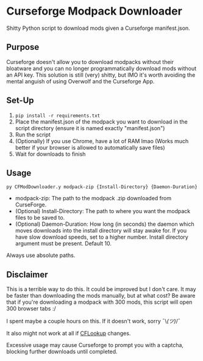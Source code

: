 # Curseforge Modpack Downloader

Shitty Python script to download mods given a Curseforge manifest.json.

## Purpose
Curseforge doesn't allow you to download modpacks without their bloatware and you can no longer programmatically download mods without an API key.
This solution is still (very) shitty, but IMO it's worth avoiding the mental anguish of using Overwolf and the Curseforge App.

## Set-Up
1. `pip install -r requirements.txt`
2. Place the manifest.json of the modpack you want to download in the script directory (ensure it is named exactly "manifest.json")
3. Run the script
4. (Optionally) If you use Chrome, have a lot of RAM lmao (Works much better if your browser is allowed to automatically save files)
5. Wait for downloads to finish

## Usage
`py CFModDownloader.y modpack-zip {Install-Directory} {Daemon-Duration}`
- modpack-zip: The path to the modpack .zip downloaded from CurseForge.
- (Optional) Install-Directory: The path to where you want the modpack files to be saved to.
- (Optional) Daemon-Duration: How long (in seconds) the daemon which moves downloads into the install directory will stay awake for. If you have slow download speeds, set to a higher number. Install directory argument must be present. Default 10.

Always use absolute paths.

## Disclaimer
This is a terrible way to do this. It could be improved but I don't care. It may be faster than downloading the mods manually, but at what cost?
Be aware that if you're downloading a modpack with 300 mods, this script will open 300 browser tabs :/

I spent maybe a couple hours on this. If it doesn't work, sorry ¯\\_(ツ)_/¯

It also might not work at all if [CFLookup](https://cflookup.com/) changes.

Excessive usage may cause Curseforge to prompt you with a captcha, blocking further downloads until completed. 
